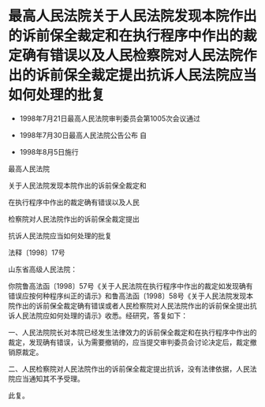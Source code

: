 # 最高人民法院关于人民法院发现本院作出的诉前保全裁定和在执行程序中作出的裁定确有错误以及人民检察院对人民法院作出的诉前保全裁定提出抗诉人民法院应当如何处理的批复

- 1998年7月21日最高人民法院审判委员会第1005次会议通过

- 1998年7月30日最高人民法院公告公布 自

- 1998年8月5日施行

<!-- INFO END -->

最高人民法院

关于人民法院发现本院作出的诉前保全裁定和

在执行程序中作出的裁定确有错误以及人民

检察院对人民法院作出的诉前保全裁定提出

抗诉人民法院应当如何处理的批复

法释〔1998〕17号

山东省高级人民法院：

你院鲁高法函〔1998〕57号《关于人民法院在执行程序中作出的裁定如发现确有错误应按何种程序纠正的请示》和鲁高法函〔1998〕58号《关于人民法院发现本院作出的诉前保全裁定确有错误或者人民检察院对人民法院作出的诉前保全提出抗诉人民法院应如何处理的请示》收悉。经研究，答复如下：

一、人民法院院长对本院已经发生法律效力的诉前保全裁定和在执行程序中作出的裁定，发现确有错误，认为需要撤销的，应当提交审判委员会讨论决定后，裁定撤销原裁定。

二、人民检察院对人民法院作出的诉前保全裁定提出抗诉，没有法律依据，人民法院应当通知其不予受理。

此复。
